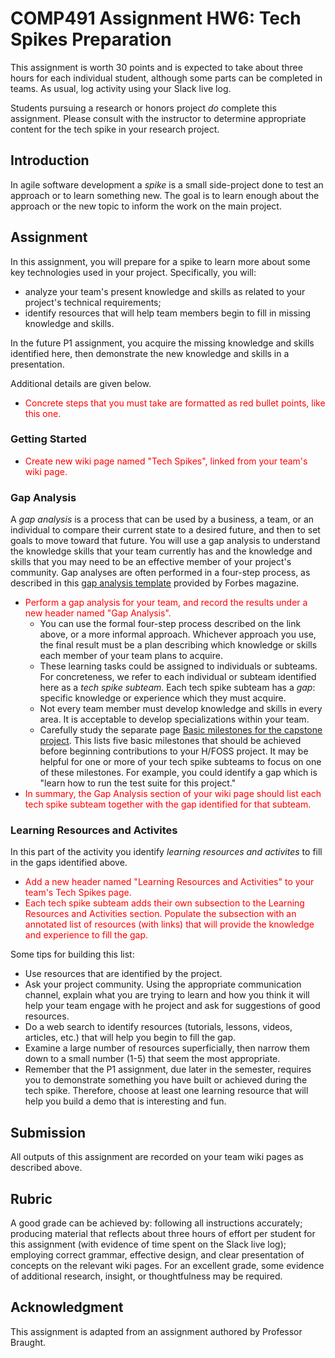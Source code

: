 # COMP491 Assignment HW6: Tech Spikes Preparation

This assignment is worth 30 points and is expected to take about three
hours for each individual student, although some parts can be
completed in teams. As usual, log activity using your Slack live log.

Students pursuing a research or honors project *do* complete this
assignment. Please consult with the instructor to determine
appropriate content for the tech spike in your research project.

## Introduction

In agile software development a *spike* is a small side-project done
to test an approach or to learn something new.  The goal is to learn
enough about the approach or the new topic to inform the work on the
main project.

## Assignment

In this assignment, you will prepare for a spike to learn more about
some key technologies used in your project.  Specifically, you will:
- analyze your team's present knowledge and skills as related to your
  project's technical requirements;
- identify resources that will help team members begin to fill in
  missing knowledge and skills.

In the future P1 assignment, you acquire the missing knowledge and
skills identified here, then demonstrate the new knowledge and skills
in a presentation.

Additional details are given below.


* <font color="red">Concrete steps that you must take are formatted as
  red bullet points, like this one.</font>

### Getting Started

* <font color="red">Create new wiki page named "Tech Spikes", linked
  from your team's wiki page.</font>


### Gap Analysis

A *gap analysis* is a process that can be used by a business, a team,
or an individual to compare their current state to a desired future,
and then to set goals to move toward that future. You will use a gap
analysis to understand the knowledge skills that your team currently
has and the knowledge and skills that you may need to be an effective
member of your project's community. Gap analyses are often performed
in a four-step process, as described in this [gap analysis
template](https://www.forbes.com/advisor/business/gap-analysis-template/)
provided by Forbes magazine.

* <font color="red">Perform a gap analysis for your team, and record
   the results under a new header named "Gap Analysis".</font>
   - You can use the formal four-step process described on the link
     above, or a more informal approach. Whichever approach you use,
     the final result must be a plan describing which knowledge or
     skills each member of your team plans to acquire. 
   - These learning tasks could be assigned to individuals or
     subteams. For concreteness, we refer to each individual or
     subteam identified here as a *tech spike subteam*. Each tech
     spike subteam has a *gap*: specific knowledge or experience
     which they must acquire.
   - Not every team member must develop knowledge and skills in every
     area. It is acceptable to develop specializations within your
     team.
   - Carefully study the separate page [Basic milestones for the capstone project](milestones.html). This lists five basic
     milestones that should be achieved before beginning contributions
     to your H/FOSS project. It may be helpful for one or more of your
     tech spike subteams to focus on one of these milestones. For
     example, you could identify a gap which is "learn how to
     run the test suite for this project."
* <font color="red">In summary, the Gap Analysis section of your wiki
  page should list each tech spike subteam together with the gap
  identified for that subteam.</font>

### Learning Resources and Activites

In this part of the activity you identify *learning resources and
activites* to fill in the gaps identified above.

* <font color="red">Add a new header named "Learning Resources and
  Activities" to your team's Tech Spikes page.</font>
* <font color="red">Each tech spike subteam adds their own subsection
  to the Learning Resources and Activities section. Populate the
  subsection with an annotated list of resources (with links) that
  will provide the knowledge and experience to fill the gap.</font>

Some tips for building this list:
   - Use resources that are identified by the project.
   - Ask your project community. Using the appropriate communication
     channel, explain what you are trying to learn and how you think
     it will help your team engage with he project and ask for
     suggestions of good resources.
   - Do a web search to identify resources (tutorials, lessons,
     videos, articles, etc.) that will help you begin to fill the
     gap.
   - Examine a large number of resources superficially, then narrow
     them down to a small number (1-5) that seem the most appropriate.
   - Remember that the P1 assignment, due later in the semester,
     requires you to demonstrate something you have built or achieved
     during the tech spike. Therefore, choose at least one learning
     resource that will help you build a demo that is interesting and
     fun.

## Submission

All outputs of this assignment are recorded on your team wiki pages as described above.

## Rubric

A good grade can be achieved by: following all instructions
accurately; producing material that reflects about three hours of
effort per student for this assignment (with evidence of time spent on
the Slack live log); employing correct grammar, effective design, and
clear presentation of concepts on the relevant wiki pages. For an
excellent grade, some evidence of additional research, insight, or
thoughtfulness may be required.

## Acknowledgment

This assignment is adapted from an assignment authored by Professor
Braught.
